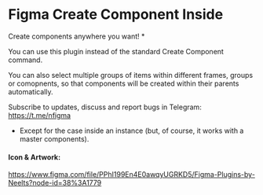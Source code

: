 # Figma Create Component Inside

Create components anywhere you want! *

You can use this plugin instead of the standard Create Component command.

You can also select multiple groups of items within different frames, groups or comopnents, so that components will be created within their parents automatically.

Subscribe to updates, discuss and report bugs in Telegram:
https://t.me/nfigma

* Except for the case inside an instance (but, of course, it works with a master components).

#### Icon & Artwork:

https://www.figma.com/file/PPhI199En4E0awqyUGRKD5/Figma-Plugins-by-Neelts?node-id=38%3A1779

